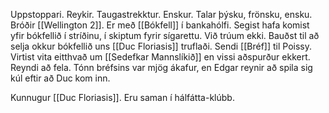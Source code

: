 Uppstoppari. Reykir. Taugastrekktur. Enskur.
Talar þýsku, frönsku, ensku.
Bróðir [[Wellington 2]].
Er með [[Bókfell]] í bankahólfi.
Segist hafa komist yfir bókfellið í stríðinu, í skiptum fyrir sígarettu. Við trúum ekki.
Bauðst til að selja okkur bókfellið uns [[Duc Floriasis]] truflaði.
Sendi [[Bréf]] til Poissy. Virtist vita eitthvað um [[Sedefkar Mannslíkið]] en vissi aðspurður ekkert. Reyndi að fela.
Tónn bréfsins var mjög ákafur, en Edgar reynir að spila sig kúl eftir að Duc kom inn.



Kunnugur [[Duc Floriasis]]. Eru saman í hálfátta-klúbb.


